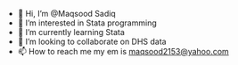 - 👋 Hi, I’m @Maqsood Sadiq
- 👀 I’m interested in Stata programming
- 🌱 I’m currently learning Stata
- 💞️ I’m looking to collaborate on DHS data
- 📫 How to reach me my em is maqsood2153@yahoo.com

<!---
maqsood2153/maqsood2153 is a ✨ special ✨ repository because its `README.md` (this file) appears on your GitHub profile.
You can click the Preview link to take a look at your changes.
--->
